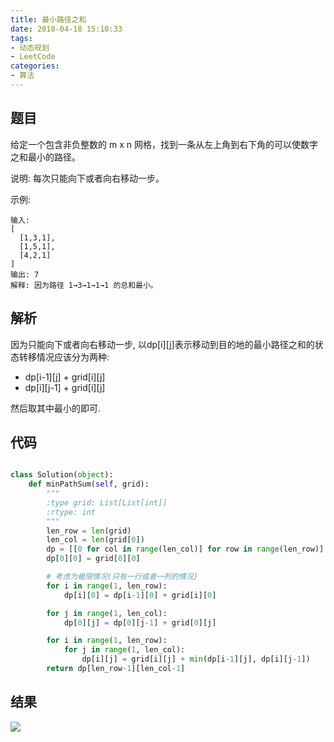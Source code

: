 ```yaml
---
title: 最小路径之和
date: 2018-04-18 15:10:33
tags:
- 动态规划
- LeetCode
categories:
- 算法
---
```


## 题目

给定一个包含非负整数的 m x n 网格，找到一条从左上角到右下角的可以使数字之和最小的路径。

说明: 每次只能向下或者向右移动一步。

示例:
```
输入:
[
  [1,3,1],
  [1,5,1],
  [4,2,1]
]
输出: 7
解释: 因为路径 1→3→1→1→1 的总和最小。
```

## 解析

因为只能向下或者向右移动一步, 以dp[i][j]表示移动到目的地的最小路径之和的状态转移情况应该分为两种:

- dp[i-1][j] + grid[i][j]
- dp[i][j-1] + grid[i][j]

然后取其中最小的即可.

## 代码
```py

class Solution(object):
    def minPathSum(self, grid):
        """
        :type grid: List[List[int]]
        :rtype: int
        """
        len_row = len(grid)
        len_col = len(grid[0])
        dp = [[0 for col in range(len_col)] for row in range(len_row)]  # 初始化一个新的二维数组, 用二维数组记录移动到每个位置的最小路径之和
        dp[0][0] = grid[0][0]

        # 考虑为极限情况(只有一行或者一列的情况)
        for i in range(1, len_row):
            dp[i][0] = dp[i-1][0] + grid[i][0]

        for j in range(1, len_col):
            dp[0][j] = dp[0][j-1] + grid[0][j]

        for i in range(1, len_row):
            for j in range(1, len_col):
                dp[i][j] = grid[i][j] + min(dp[i-1][j], dp[i][j-1])
        return dp[len_row-1][len_col-1]

```

## 结果
![](http://p3euxxfa8.bkt.clouddn.com/52c2d2e629305b75aaff1630635f7821.png)
